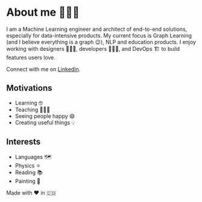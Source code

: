 # About me 👩🏽‍💻


I am a Machine Learning engineer and architect of end-to-end solutions, especially for data-intensive products. 
My current focus is Graph Learning (and I believe everything is a graph 😉), NLP and education products. I enjoy working with designers 👨🏽‍🎨, developers 🧑🏻‍💻, and DevOps 🏗️ to build features users love.

Connect with me on [LinkedIn](https://www.linkedin.com/in/symeneses/).


## Motivations

- Learning 🤓
- Teaching 👩🏽‍🏫
- Seeing people happy 😄
- Creating useful things 💡 

## Interests

- Languages 🗺️
- Physics ⚛️
- Reading 📚
- Painting 🎨

Made with ❤️ in 🇨🇴
